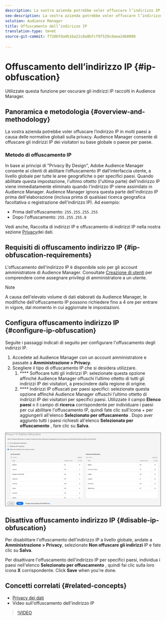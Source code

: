 ```yaml
---
description: La vostra azienda potrebbe voler offuscare l’indirizzo IP in molti paesi a causa delle normative globali sulla privacy. Audience Manager consente di offuscare gli indirizzi IP dei visitatori su base globale o paese per paese.
seo-description: La vostra azienda potrebbe voler offuscare l’indirizzo IP in molti paesi a causa delle normative globali sulla privacy. Audience Manager consente di offuscare gli indirizzi IP dei visitatori su base globale o paese per paese.
solution: Audience Manager
title: Offuscamento dell’indirizzo IP
translation-type: tm+mt
source-git-commit: f7206fda4b16a22c8a8bfcf97529cdaea24b0898

---
```



# Offuscamento dell’indirizzo IP {#ip-obfuscation}

Utilizzate questa funzione per oscurare gli indirizzi IP raccolti in Audience Manager.

## Panoramica e metodologia {#overview-and-methodology}

La vostra azienda potrebbe voler offuscare l’indirizzo IP in molti paesi a causa delle normative globali sulla privacy. Audience Manager consente di offuscare gli indirizzi IP dei visitatori su base globale o paese per paese.

### Metodo di offuscamento IP

In base ai principi di "Privacy By Design", Adobe Audience Manager consente ai clienti di abilitare l’offuscamento IP dall’interfaccia utente, a livello globale per tutte le aree geografiche o per specifici paesi. Quando abilitate questa impostazione, l'ultimo ottetto (l'ultima parte) dell'indirizzo IP viene immediatamente eliminato quando l'indirizzo IP viene assimilato in Audience Manager. Audience Manager ignora questa parte dell'indirizzo IP prima dell'elaborazione (inclusa prima di qualsiasi ricerca geografica facoltativa o registrazione dell'indirizzo IP). Ad esempio:

* Prima dell'offuscamento: `255.255.255.255`
* Dopo l'offuscamento: `255.255.255.0`

Vedi anche, Raccolta di indirizzi IP e offuscamento di indirizzi IP nella nostra sezione [Privacy](/help/using/overview/data-security-and-privacy/data-privacy.md)dei dati.

## Requisiti di offuscamento indirizzo IP {#ip-obfuscation-requirements}

L'offuscamento dell'indirizzo IP è disponibile solo per gli account amministratore di Audience Manager. Consultate [Creazione di utenti](/help/using/features/administration/administration-overview.md#create-users) per comprendere come assegnare privilegi di amministratore a un utente.

>[!NOTE]
>
> A causa dell'elevato volume di dati elaborati da Audience Manager, le modifiche dell'offuscamento IP possono richiedere fino a 4 ore per entrare in vigore, dal momento in cui aggiornate le impostazioni.

## Configura offuscamento indirizzo IP {#configure-ip-obfuscation}

Seguite i passaggi indicati di seguito per configurare l'offuscamento degli indirizzi IP.

1. Accedete ad Audience Manager con un account amministratore e passate a **Amministrazione &gt; Privacy**.
2. Scegliere il tipo di offuscamento IP che si desidera utilizzare.
   1. **** Soffocare tutti gli indirizzi IP: selezionate questa opzione affinché Audience Manager offuschi l’ultimo ottetto di tutti gli indirizzi IP dei visitatori, a prescindere dalla regione di origine.
   2. **** Indirizzi IP offuscati per paesi specifici: selezionate questa opzione affinché Audience Manager offuschi l’ultimo ottetto di indirizzi IP dei visitatori per specifici paesi. Utilizzate il campo **Elenco paesi** o il campo di **ricerca** corrispondente per individuare i paesi per cui abilitare l'offuscamento IP, quindi fate clic sull'icona + per aggiungerli all'elenco **Selezionato per offuscamento** . Dopo aver aggiunto tutti i paesi richiesti all'elenco **Selezionato per offuscamento** , fare clic su **Salva**.

![](assets/ip-obfuscation.png)

## Disattiva offuscamento indirizzo IP {#disable-ip-obfuscation}

Per disabilitare l'offuscamento dell'indirizzo IP a livello globale, andate a **Amministrazione &gt; Privacy**, selezionate **Non offuscare gli indirizzi** IP e fate clic su **Salva**.

Per disattivare l'offuscamento dell'indirizzo IP per specifici paesi, individua i paesi nell'elenco **Selezionato per offuscamento** , quindi fai clic sulla loro icona **X** corrispondente. Click **Save** when you're done.

## Concetti correlati {#related-concepts}

* [Privacy dei dati](/help/using/overview/data-security-and-privacy/data-privacy.md)
* Video sull'offuscamento dell'indirizzo IP
>[!VIDEO](https://video.tv.adobe.com/v/27218/?captions=ita)

